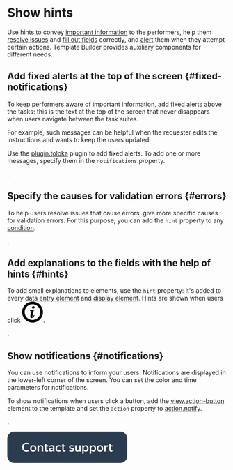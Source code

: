 # Show hints

Use hints to convey [important information](#fixed-notifications) to the performers, help them [resolve issues](#errors) and [fill out fields](#hints) correctly, and [alert](#notifications) them when they attempt certain actions. Template Builder provides auxiliary components for different needs.


## Add fixed alerts at the top of the screen {#fixed-notifications}

To keep performers aware of important information, add fixed alerts above the tasks: this is the text at the top of the screen that never disappears when users navigate between the task suites.

For example, such messages can be helpful when the requester edits the instructions and wants to keep the users updated.

Use the [plugin.toloka](../reference/plugin.toloka.md) plugin to add fixed alerts. To add one or more messages, specify them in the `notifications` property.

.


## Specify the causes for validation errors {#errors}

To help users resolve issues that cause errors, give more specific causes for validation errors. For this purpose, you can add the `hint` property to any [condition](../reference/conditions.md).

.


## Add explanations to the fields with the help of hints {#hints}

To add small explanations to elements, use the `hint` property: it's added to every [data entry element](../reference/fields.md) and [display element](../reference/views.md). Hints are shown when users click ![](../_images/info.svg).

.


## Show notifications {#notifications}

You can use notifications to inform your users. Notifications are displayed in the lower-left corner of the screen. You can set the color and time parameters for notifications.

To show notifications when users click a button, add the [view.action-button](../reference/view.action-button.md) element to the template and set the `action` property to [action.notify](../reference/action.notify.md).

.


[![](../_images/buttons/contact-support.svg)](../concepts/support.md)
